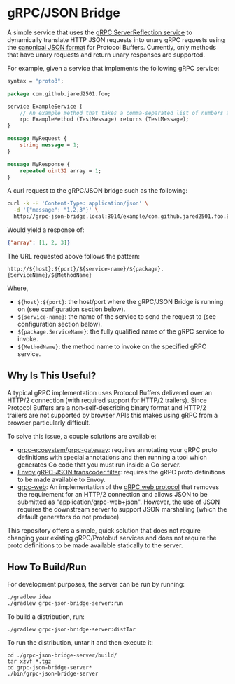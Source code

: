 # gRPC/JSON Bridge

A simple service that uses the [gRPC ServerReflection service](https://github.com/grpc/grpc/blob/master/src/proto/grpc/reflection/v1alpha/reflection.proto) to dynamically translate HTTP JSON requests into unary gRPC requests using the [canonical JSON format](https://developers.google.com/protocol-buffers/docs/proto3#json) for Protocol Buffers. Currently, only methods that have unary requests and return unary responses are supported.

For example, given a service that implements the following gRPC service:

```proto
syntax = "proto3";

package com.github.jared2501.foo;

service ExampleService {
    // An example method that takes a comma-separated list of numbers and returns the array
    rpc ExampleMethod (TestMessage) returns (TestMessage);
}

message MyRequest {
    string message = 1;
}

message MyResponse {
    repeated uint32 array = 1;
}
```

A curl request to the gRPC/JSON bridge such as the following:

```bash
curl -k -H 'Content-Type: application/json' \
  -d '{"message": "1,2,3"}' \
  http://grpc-json-bridge.local:8014/example/com.github.jared2501.foo.ExampleService/ExampleMethod
```

Would yield a response of:

```json
{"array": [1, 2, 3]}
```

The URL requested above follows the pattern:

```
http://${host}:${port}/${service-name}/${package}.{ServiceName}/${MethodName}
```

Where,

- `${host}:${port}`: the host/port where the gRPC/JSON Bridge is running on (see configuration section below).
- `${service-name}`: the name of the service to send the request to (see configuration section below).
- `${package.ServiceName}`: the fully qualified name of the gRPC service to invoke.
- `${MethodName}`: the method name to invoke on the specified gRPC service.

## Why Is This Useful?

A typical gRPC implementation uses Protocol Buffers delivered over an HTTP/2 connection (with required support for HTTP/2 trailers). Since Protocol Buffers are a non-self-describing binary format and HTTP/2 trailers are not supported by browser APIs this makes using gRPC from a browser particularly difficult.

To solve this issue, a couple solutions are available:

- [grpc-ecosystem/grpc-gateway](https://github.com/grpc-ecosystem/grpc-gateway): requires annotating your gRPC proto definitions with special annotations and then running a tool which generates Go code that you must run inside a Go server.
- [Envoy gRPC-JSON transcoder filter](https://www.envoyproxy.io/docs/envoy/latest/api-v1/http_filters/grpc_json_transcoder_filter): requires the gRPC proto definitions to be made available to Envoy.
- [grpc-web](https://github.com/improbable-eng/grpc-web): An implementation of the [gRPC web protocol](https://github.com/grpc/grpc/blob/master/doc/PROTOCOL-WEB.md) that removes the requirement for an HTTP/2 connection and allows JSON to be submitted as "application/grpc-web+json". However, the use of JSON requires the downstream server to support JSON marshalling (which the default generators do not produce).

This repository offers a simple, quick solution that does not require changing your existing gRPC/Protobuf services and does not require the proto definitions to be made available statically to the server.

## How To Build/Run

For development purposes, the server can be run by running:

```bash
./gradlew idea
./gradlew grpc-json-bridge-server:run
```

To build a distribution, run:

```
./gradlew grpc-json-bridge-server:distTar
```

To run the distribution, untar it and then execute it:

```
cd ./grpc-json-bridge-server/build/
tar xzvf *.tgz
cd grpc-json-bridge-server*
./bin/grpc-json-bridge-server
```
